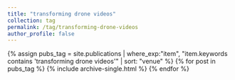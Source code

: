 ```yaml
---
title: "transforming drone videos"
collection: tag
permalink: /tag/transforming-drone-videos
author_profile: false
---
```

{% assign pubs_tag = site.publications | where_exp:"item", "item.keywords contains 'transforming drone videos'" | sort: "venue" %}
{% for post in pubs_tag %}
  {% include archive-single.html %}
{% endfor %}
